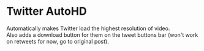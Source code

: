 # Twitter AutoHD
Automatically makes Twitter load the highest resolution of video.<br/>
Also adds a download button for them on the tweet buttons bar (won't work on retweets for now, go to original post).